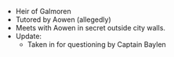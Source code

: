 * Heir of Galmoren
* Tutored by Aowen (allegedly)
* Meets with Aowen in secret outside city walls.
* Update:
    * Taken in for questioning by Captain Baylen



